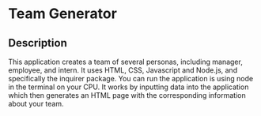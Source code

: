 # Team Generator

## Description

This application creates a team of several personas, including manager, employee, and intern. It uses HTML, CSS, Javascript and Node.js, and specifically the inquirer package. You can run the application is using node in the terminal on your CPU. It works by inputting data into the application which then generates an HTML page with the corresponding information about your team.
